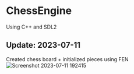 ﻿# ChessEngine
Using C++ and SDL2

## Update: 2023-07-11
Created chess board + initialized pieces using FEN
![Screenshot 2023-07-11 192415](https://github.com/omarkham/ChessEngine/assets/95939886/d36773ef-6b72-48b3-b67d-2580b71c5706)
